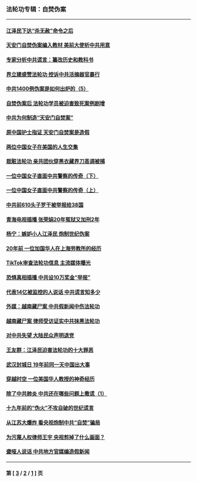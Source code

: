 ### 法轮功专辑：自焚伪案
---
#### [江泽民下达“杀无赦”命令之后](../../pages/nf5562/n13878084.md?01290430) 
#### [天安门自焚伪案编入教材 美前大使析中共用意](../../pages/nf5562/n13791932.md?01290430) 
#### [专家分析中共谎言：纂改历史和教科书](../../pages/nf5562/n13781542.md?01290430) 
#### [界立建盛赞法轮功 控诉中共活摘器官暴行](../../pages/nf5562/n13781971.md?01290430) 
#### [中共1400例伪案是如何出炉的（5）](../../pages/nf5562/n13226831.md?01290430) 
#### [自焚伪案后 法轮功学员被迫害致死案例剧增](../../pages/nf5562/n13190600.md?01290430) 
#### [中共为何制造“天安门自焚案”](../../pages/nf5562/n13183270.md?01290430) 
#### [原中国护士指证 天安门自焚案是造假](../../pages/nf5562/n13172289.md?01290430) 
#### [两位中国女子在美国的人生交集](../../pages/nf5562/n13156138.md?01290430) 
#### [栽赃法轮功 亲共团伙穿黑衣藏界刀高调被捕](../../pages/nf5562/n13073780.md?01290430) 
#### [一位中国女子直面中共警察的传奇（下）](../../pages/nf5562/n12989706.md?01290430) 
#### [一位中国女子直面中共警察的传奇（上）](../../pages/nf5562/n12985072.md?01290430) 
#### [中共前610头子罗干被举报给38国](../../pages/nf5562/n12975419.md?01290430) 
#### [青海电视插播 张荣娟20年冤狱又加刑2年](../../pages/nf5562/n12738166.md?01290430) 
#### [杨宁：嫉妒小人江泽民 炮制世纪伪案](../../pages/nf5562/n12724108.md?01290430) 
#### [20年前 一位加国华人在上海劳教所的经历](../../pages/nf5562/n12707932.md?01290430) 
#### [TikTok审查法轮功信息 主流媒体曝光](../../pages/nf5562/n12362336.md?01290430) 
#### [恐惧真相插播 中共设10万奖金“举报”](../../pages/nf5562/n12306396.md?01290430) 
#### [代表14亿被监控的人说话 中共谎言知多少](../../pages/nf5562/n12297484.md?01290430) 
#### [外媒：越南藏尸案 中共假新闻中伤法轮功](../../pages/nf5562/n12264411.md?01290430) 
#### [越南藏尸案 律师受访证实中共抹黑法轮功](../../pages/nf5562/n12261878.md?01290430) 
#### [对中共失望 大陆民众声明退党](../../pages/nf5562/n12187315.md?01290430) 
#### [王友群：江泽民迫害法轮功的十大罪恶](../../pages/nf5562/n12169074.md?01290430) 
#### [武汉封城日 19年前同一天中国出大事](../../pages/nf5562/n12150901.md?01290430) 
#### [穿越时空  一位美国华人教授的神奇经历](../../pages/nf5562/n12097460.md?01290430) 
#### [除了中共肺炎 中共还在哪些问题上撒谎（1）](../../pages/nf5562/n11955770.md?01290430) 
#### [十九年前的“伪火”不攻自破的世纪谎言](../../pages/nf5562/n11813238.md?01290430) 
#### [从江苏大爆炸 看央视炮制中共“自焚”骗局](../../pages/nf5562/n11140275.md?01290430) 
#### [为污蔑人权律师王宇 央视剪掉了什么画面？](../../pages/nf5562/n11130142.md?01290430) 
#### [聋哑人说话 中共地方官媒编造假新闻](../../pages/nf5562/n11006067.md?01290430) 

---
#### 第 [ [3](./3.md?01290430) / [2](./2.md?01290430) / [1](./1.md?01290430) ] 页
